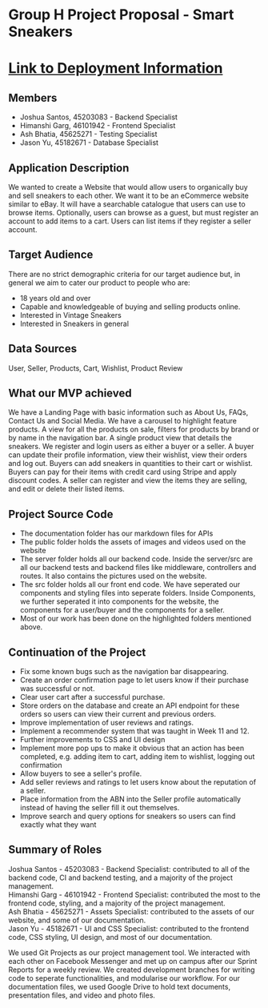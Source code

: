 # Group H Project Proposal - Smart Sneakers
# [Link to Deployment Information](DEPLOYMENT.md)
## Members
* Joshua Santos, 45203083 - Backend Specialist
* Himanshi Garg, 46101942 - Frontend Specialist
* Ash Bhatia, 45625271  - Testing Specialist
* Jason Yu, 45182671 - Database Specialist

## Application Description
We wanted to create a Website that would allow users to organically buy and sell sneakers to each other. We want it to be an eCommerce website similar to eBay. It will have a searchable catalogue that users can use to browse items. Optionally, users can browse as a guest, but must register an account to add items to a cart. Users can list items if they register a seller account.

## Target Audience
There are no strict demographic criteria for our target audience but, in general we aim to cater our product to people who are: <br/>
* 18 years old and over
* Capable and knowledgeable of buying and selling products online.
* Interested in Vintage Sneakers
* Interested in Sneakers in general 

## Data Sources
User, Seller, Products, Cart, Wishlist, Product Review

## What our MVP achieved
We have a Landing Page with basic information such as About Us, FAQs, Contact Us and Social Media. We have a carousel to highlight feature products. A view for all the products on sale, filters for products by brand or by name in the navigation bar. A single product view that details the sneakers. We register and login users as either a buyer or a seller. A buyer can update their profile information, view their wishlist, view their orders and log out. Buyers can add sneakers in quantities to their cart or wishlist. Buyers can pay for their items with credit card using Stripe and apply discount codes. A seller can register and view the items they are selling, and edit or delete their listed items.

## Project Source Code
* The documentation folder has our markdown files for APIs <br/>
* The public folder holds the assets of images and videos used on the website <br/>
* The server folder holds all our backend code. Inside the server/src are all our backend tests and backend files like middleware, controllers and routes. It also contains the pictures used on the website. <br/>
* The src folder holds all our front end code. We have seperated our components and styling files into seperate folders. Inside Components, we further seperated it into components for the website, the components for a user/buyer and the components for a seller. <br/>
* Most of our work has been done on the highlighted folders mentioned above. <br/>

## Continuation of the Project
* Fix some known bugs such as the navigation bar disappearing.  
* Create an order confirmation page to let users know if their purchase was successful or not.  
* Clear user cart after a successful purchase.  
* Store orders on the database and create an API endpoint for these orders so users can view their current and previous orders.  
* Improve implementation of user reviews and ratings.  
* Implement a recommender system that was taught in Week 11 and 12.
* Further improvements to CSS and UI design  
* Implement more pop ups to make it obvious that an action has been completed, e.g. adding item to cart, adding item to wishlist, logging out confirmation  
* Allow buyers to see a seller's profile.
* Add seller reviews and ratings to let users know about the reputation of a seller.   
* Place information from the ABN into the Seller profile automatically instead of having the seller fill it out themselves.    
* Improve search and query options for sneakers so users can find exactly what they want   


## Summary of Roles
Joshua Santos - 45203083 - Backend Specialist: contributed to all of the backend code, CI and backend testing, and a majority of the project management. <br/>
Himanshi Garg - 46101942 - Frontend Specialist: contributed the most to the frontend code, styling, and a majority of the project management. <br/>
Ash Bhatia - 45625271  - Assets Specialist: contributed to the assets of our website, and some of our documentation. <br/>
Jason Yu - 45182671 - UI and CSS Specialist: contributed to the frontend code, CSS styling, UI design, and most of our documentation.  <br/>


We used Git Projects as our project management tool. We interacted with each other on Facebook Messenger and met up on campus after our Sprint Reports for a weekly review. We created development branches for writing code to seperate functionalities, and modularise our workflow. For our documentation files, we used Google Drive to hold text documents, presentation files, and video and photo files.
